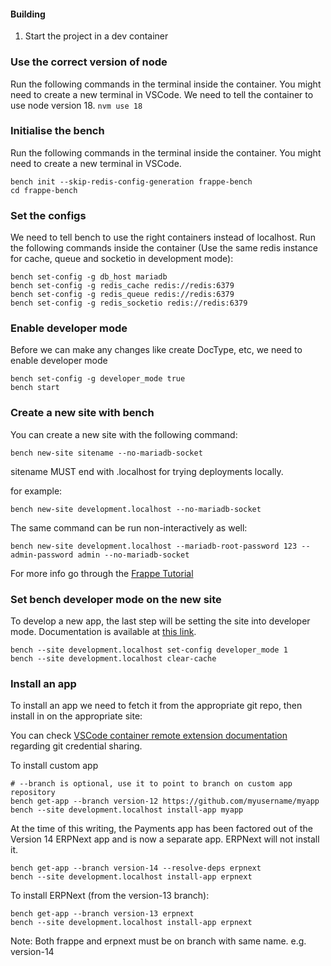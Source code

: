 #### Building

1. Start the project in a dev container

### Use the correct version of node

Run the following commands in the terminal inside the container. You might need to create a new terminal in VSCode. We need to tell the container to use node version 18.
`nvm use 18`

### Initialise the bench

Run the following commands in the terminal inside the container. You might need to create a new terminal in VSCode.

```shell
bench init --skip-redis-config-generation frappe-bench
cd frappe-bench
```

### Set the configs

We need to tell bench to use the right containers instead of localhost. Run the following commands inside the container (Use the same redis instance for cache, queue and socketio in development mode):

```shell
bench set-config -g db_host mariadb
bench set-config -g redis_cache redis://redis:6379
bench set-config -g redis_queue redis://redis:6379
bench set-config -g redis_socketio redis://redis:6379
```

### Enable developer mode

Before we can make any changes like create DocType, etc, we need to enable developer mode

```shell
bench set-config -g developer_mode true
bench start
```

### Create a new site with bench

You can create a new site with the following command:

```shell
bench new-site sitename --no-mariadb-socket
```

sitename MUST end with .localhost for trying deployments locally.

for example:

```shell
bench new-site development.localhost --no-mariadb-socket
```

The same command can be run non-interactively as well:

```shell
bench new-site development.localhost --mariadb-root-password 123 --admin-password admin --no-mariadb-socket
```

For more info go through the [Frappe Tutorial](https://frappeframework.com/docs/user/en/tutorial)

### Set bench developer mode on the new site

To develop a new app, the last step will be setting the site into developer mode. Documentation is available at [this link](https://frappe.io/docs/user/en/guides/app-development/how-enable-developer-mode-in-frappe).

```shell
bench --site development.localhost set-config developer_mode 1
bench --site development.localhost clear-cache
```

### Install an app

To install an app we need to fetch it from the appropriate git repo, then install in on the appropriate site:

You can check [VSCode container remote extension documentation](https://code.visualstudio.com/docs/remote/containers#_sharing-git-credentials-with-your-container) regarding git credential sharing.

To install custom app

```shell
# --branch is optional, use it to point to branch on custom app repository
bench get-app --branch version-12 https://github.com/myusername/myapp
bench --site development.localhost install-app myapp
```

At the time of this writing, the Payments app has been factored out of the Version 14 ERPNext app and is now a separate app. ERPNext will not install it.

```shell
bench get-app --branch version-14 --resolve-deps erpnext
bench --site development.localhost install-app erpnext
```

To install ERPNext (from the version-13 branch):

```shell
bench get-app --branch version-13 erpnext
bench --site development.localhost install-app erpnext
```

Note: Both frappe and erpnext must be on branch with same name. e.g. version-14
